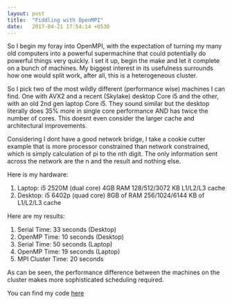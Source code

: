 ```yaml
---
layout: post
title:  "Fiddling with OpenMPI"
date:   2017-04-21 17:54:14 +0530
---
```


So I begin my foray into OpenMPI, with the expectation of turning my many old computers into a powerful
supermachine that could potentially do powerful things very quickly. I set it up, begin the make and
let it complete on a bunch of machines. My biggest interest in its usefulness surrounds how one would
split work, after all, this is a heterogeneous cluster.

So I pick two of the most wildly different (performance wise) machines I can find. One with AVX2 and
a recent (Skylake) desktop Core i5 and the other, with an old 2nd gen laptop Core i5. They sound
similar but the desktop literally does 35% more in single core performance AND has twice the number
of cores. This doesnt even consider the larger cache and architectural improvements.

Considering I dont have a good network bridge, I take a cookie cutter example that is more processor
constrained than network constrained, which is simply calculation of pi to the nth digit. The only
information sent across the network are the n and the result and nothing else.

Here is my hardware:

1. Laptop: i5 2520M (dual core) 4GB RAM 128/512/3072 KB L1/L2/L3 cache
2. Desktop: i5 6402p (quad core) 8GB of RAM 256/1024/6144 KB of L1/L2/L3 cache

Here are my results:

1. Serial Time: 33 seconds (Desktop)
2. OpenMP Time: 10 seconds (Desktop)
3. Serial Time: 50 seconds (Laptop)
4. OpenMP Time: 19 seconds (Laptop)
5. MPI Cluster Time: 20 seconds

As can be seen, the performance difference between the machines on the cluster makes more sophisticated scheduling required.

You can find my code [here](https://github.com/nachisan/OpenMPIExperiments)